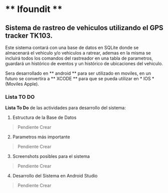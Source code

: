  # ** Ifoundit **

## Sistema de rastreo de vehiculos utilizando el GPS tracker TK103.

Este sistema contará con una base de datos en SQLite donde se almacenará el vehiculo y/o vehiculos a ratrear, ademas en la misma se incluirá todos los comandos del rastreador en una tabla de parametros, guardará un histórico de eventos y un histórico de ubicaciones del vehiculo.

Sera desarrollado en ** android ** para ser utilizado en moviles, en un futuro se convertira a ** XCODE ** para que se pueda utilizar en * IOS * (Moviles Apple).

### Lista TO DO

**Lista To Do** de las actividades para desarrollo del sistema:

1. Estructura de la Base de Datos
> Pendiente Crear
2. Parametros más importante
> Pendiente Crear    
3. Screenshots posibles para el sistema
> Pendiente Crear
4. Desarrollo del Sistema en Android Studio
> Pendiente Crear
